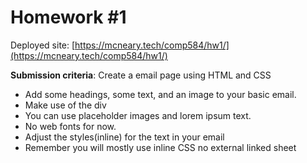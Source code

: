 # Homework #1

Deployed site: [https://mcneary.tech/comp584/hw1/](https://mcneary.tech/comp584/hw1/)

**Submission criteria**:
Create a email page using HTML and CSS
- Add some headings, some text, and an image to your basic email.
- Make use of the div
- You can use placeholder images and lorem ipsum text.
- No web fonts for now.
- Adjust the styles(inline) for the text in your email
- Remember you will mostly use inline CSS no external linked sheet
